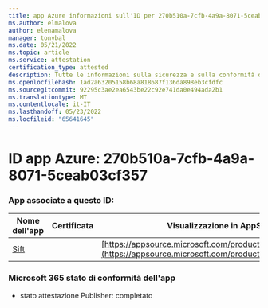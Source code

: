 ```yaml
---
title: app Azure informazioni sull'ID per 270b510a-7cfb-4a9a-8071-5ceab03cf357
ms.author: elmalova
author: elenamalova
manager: tonybal
ms.date: 05/21/2022
ms.topic: article
ms.service: attestation
certification_type: attested
description: Tutte le informazioni sulla sicurezza e sulla conformità disponibili per 270b510a-7cfb-4a9a-8071-5ceab03cf357.
ms.openlocfilehash: 1ad2a63205158b68a818687f136da898eb3cfdfc
ms.sourcegitcommit: 92295c3ae2ea6543be22c92e741da0e494ada2b1
ms.translationtype: MT
ms.contentlocale: it-IT
ms.lasthandoff: 05/23/2022
ms.locfileid: "65641645"
---
```

# <a name="azure-app-id-270b510a-7cfb-4a9a-8071-5ceab03cf357"></a>ID app Azure: 270b510a-7cfb-4a9a-8071-5ceab03cf357


### <a name="apps-associated-with-this-id"></a>App associate a questo ID:
| **Nome dell'app** | **Certificata** | **Visualizzazione in AppSource** |
|--------------|---------------|-----------------------|
| [Sift](../forward/WA200002545.md) |  | [https://appsource.microsoft.com/product/office/WA200002545](https://appsource.microsoft.com/product/office/WA200002545) |

### <a name="microsoft-365-app-compliance-status"></a>Microsoft 365 stato di conformità dell'app
- stato attestazione Publisher: completato
